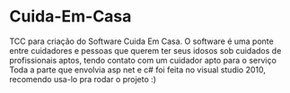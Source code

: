 # Cuida-Em-Casa
TCC para criação do Software Cuida Em Casa.
O software é uma ponte entre cuidadores e pessoas que querem ter seus idosos sob cuidados de profissionais aptos, tendo contato com um cuidador apto para o serviço
Toda a parte que envolvia asp net e c# foi feita no visual studio 2010, recomendo usa-lo pra rodar o projeto :)
